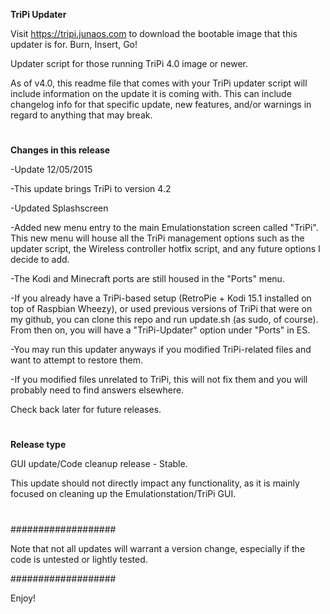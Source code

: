 **TriPi Updater**

Visit https://tripi.junaos.com to download the bootable image that this updater is for. Burn, Insert, Go!

Updater script for those running TriPi 4.0 image or newer.

As of v4.0, this readme file that comes with your TriPi updater script will include information on the update it is coming with.
This can include changelog info for that specific update, new features, and/or warnings in regard to anything that may break.

#

**Changes in this release**

-Update 12/05/2015

-This update brings TriPi to version 4.2

-Updated Splashscreen

-Added new menu entry to the main Emulationstation screen called "TriPi". This new menu will house all the TriPi management options such as the updater script, the Wireless controller hotfix script, and any future options I decide to add.

-The Kodi and Minecraft ports are still housed in the "Ports" menu.



-If you already have a TriPi-based setup (RetroPie + Kodi 15.1 installed on top of Raspbian Wheezy), or used previous versions of TriPi that were on my github, you can clone this repo and run update.sh (as sudo, of course). From then on, you will have a "TriPi-Updater" option under "Ports" in ES.

-You may run this updater anyways if you modified TriPi-related files and want to attempt to restore them.

-If you modified files unrelated to TriPi, this will not fix them and you will probably need to find answers elsewhere.

Check back later for future releases.

#

#

**Release type**

GUI update/Code cleanup release - Stable. 

This update should not directly impact any functionality, as it is mainly focused on cleaning up the Emulationstation/TriPi GUI.

#

#

###################

Note that not all updates will warrant a version change, especially if the code is untested or lightly tested.

###################

Enjoy!
